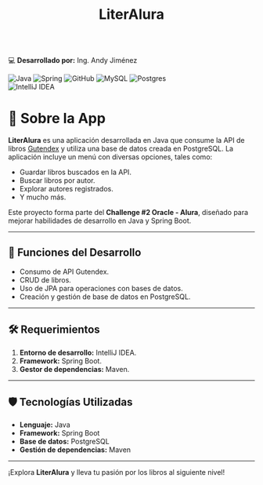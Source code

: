 <div align="center"> 
    <h1 align="center">LiterAlura</h1>
    <br>
    <br>
</div>

💻 **Desarrollado por:** Ing. Andy Jiménez

![Java](https://img.shields.io/badge/java-%23ED8B00.svg?style=for-the-badge&logo=java&logoColor=white)
![Spring](https://img.shields.io/badge/spring-%236DB33F.svg?style=for-the-badge&logo=spring&logoColor=white)
![GitHub](https://img.shields.io/badge/GitHub-%23121011.svg?style=for-the-badge&logo=github&logoColor=white)
![MySQL](https://img.shields.io/badge/mysql-4479A1.svg?style=for-the-badge&logo=mysql&logoColor=white)
![Postgres](https://img.shields.io/badge/postgres-%23316192.svg?style=for-the-badge&logo=postgresql&logoColor=white)  
![IntelliJ IDEA](https://img.shields.io/badge/IntelliJIDEA-000000.svg?style=for-the-badge&logo=intellij-idea&logoColor=white)

# 📖 Sobre la App

**LiterAlura** es una aplicación desarrollada en Java que consume la API de libros [Gutendex](https://gutendex.com) y utiliza una base de datos creada en PostgreSQL. La aplicación incluye un menú con diversas opciones, tales como:

- Guardar libros buscados en la API.
- Buscar libros por autor.
- Explorar autores registrados.
- Y mucho más.

Este proyecto forma parte del **Challenge #2 Oracle - Alura**, diseñado para mejorar habilidades de desarrollo en Java y Spring Boot.

---

## 🚀 Funciones del Desarrollo

- Consumo de API Gutendex.
- CRUD de libros.
- Uso de JPA para operaciones con bases de datos.
- Creación y gestión de base de datos en PostgreSQL.

---

## 🛠️ Requerimientos

1. **Entorno de desarrollo:** IntelliJ IDEA.
2. **Framework:** Spring Boot.
3. **Gestor de dependencias:** Maven.

---

## 🛡️ Tecnologías Utilizadas

- **Lenguaje:** Java
- **Framework:** Spring Boot
- **Base de datos:** PostgreSQL
- **Gestión de dependencias:** Maven

---

¡Explora **LiterAlura** y lleva tu pasión por los libros al siguiente nivel!
